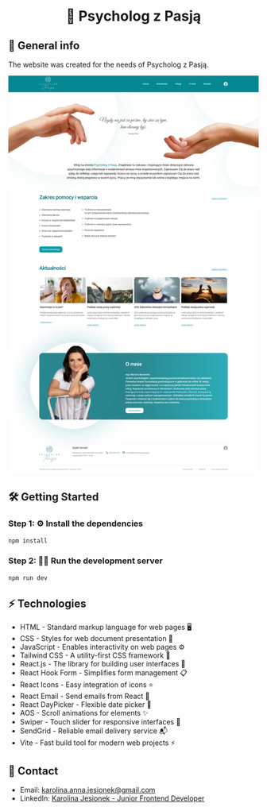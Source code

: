 # <p align="center">🧠 Psycholog z Pasją</p>

## 🚀 General info
The website was created for the needs of Psycholog z Pasją.

![Website Screenshot](https://github.com/takielunek/psycholog_z_pasja/blob/3f1ebcd5f8b136595600bae3003e3d238f4d35fb/screenshot.png)

## 🛠️ Getting Started

### Step 1: ⚙️ Install the dependencies

```
npm install
```

### Step 2: 🏃‍♂️ Run the development server

```
npm run dev
```

## ⚡ Technologies
* HTML - Standard markup language for web pages 🖥️
* CSS - Styles for web document presentation 🎨
* JavaScript - Enables interactivity on web pages ⚙️
* Tailwind CSS - A utility-first CSS framework 🎨
* React.js - The library for building user interfaces 🔧
* React Hook Form - Simplifies form management 📋
* React Icons - Easy integration of icons ⭐
* React Email - Send emails from React 📧
* React DayPicker - Flexible date picker 📅
* AOS - Scroll animations for elements ✨
* Swiper - Touch slider for responsive interfaces 📱
* SendGrid - Reliable email delivery service 📬
* Vite - Fast build tool for modern web projects ⚡


## 📧 Contact
* Email: [karolina.anna.jesionek@gmail.com](mailto:karolina.anna.jesionek@gmail.com)
* LinkedIn: [Karolina Jesionek - Junior Frontend Developer](https://www.linkedin.com/in/karolina-jesionek-frontend-developer/)

